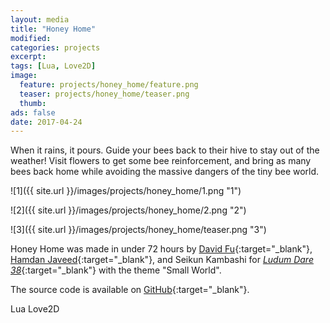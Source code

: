 ```yaml
---
layout: media
title: "Honey Home"
modified:
categories: projects
excerpt:
tags: [Lua, Love2D]
image:
  feature: projects/honey_home/feature.png
  teaser: projects/honey_home/teaser.png
  thumb:
ads: false
date: 2017-04-24
---
```


When it rains, it pours. Guide your bees back to their hive to stay out of the weather! Visit flowers to get some bee reinforcement, and bring as many bees back home while avoiding the massive dangers of the tiny bee world.

![1]({{ site.url }}/images/projects/honey_home/1.png "1")

![2]({{ site.url }}/images/projects/honey_home/2.png "2")

![3]({{ site.url }}/images/projects/honey_home/teaser.png "3")

Honey Home was made in under 72 hours by [David Fu](http://dvdfu.net){:target="_blank"}, [Hamdan Javeed](http://hamdanjaveed.com/){:target="_blank"}, and Seikun Kambashi for [_Ludum Dare 38_](https://dvdfu.itch.io/honey-home){:target="_blank"} with the theme "Small World".

The source code is available on [GitHub](https://github.com/dvdfu/ld38){:target="_blank"}.

<span class="badge">Lua</span>
<span class="badge">Love2D</span>
